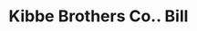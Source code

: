 ---
doi: 10.7916/D8HX2QT6
date_other: '1880'
date_other_textual: 1880-1889
form: printed ephemera
genre:
- Invoices
name:
- Kibbe Brothers Co.
object_in_context_url: https://biggert.cul.columbia.edu/items/view/ave_biggert_01805
subject_hierarchical_geographic:
- Springfield, Massachusetts, United States
subject_name:
- Kibbe Brothers Co.
title: Kibbe Brothers Co.. Bill
sort_title: Kibbe Brothers Co.. Bill
call_number: ave_biggert_01805
coordinates:
- 42.112411,-72.547455
pid: ave_biggert_01805
identifiers: ave_biggert_01805
canvas_id: ldpd:397063
permalink: "/items/ave_biggert_01805/"
layout: iiif-image-page
---